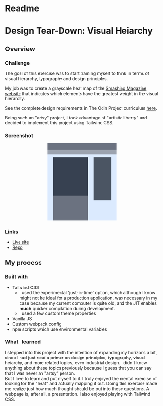 # Readme
# Design Tear-Down: Visual Heiarchy

## Overview


### Challenge

The goal of this exercise was to start training myself to think in terms of visual hierarchy, typography and design principles.

My job was to create a grayscale heat map of the [Smashing Magazine website](http://smashingmagazine.com/) that indicates which elements have the greatest weight in the visual hierarchy.

See the complete design requirements in The Odin Project curriculum [here](https://web.archive.org/web/20211128175755/https://www.theodinproject.com/paths/full-stack-javascript/courses/html-and-css/lessons/design-teardown).

Being such an "artsy" project, I took advantage of "artistic liberty" and decided to implement this project using Tailwind CSS.

### Screenshot

<p align="center">
  <img src="./screenshot_for_readme.png" alt="screenshot of heatmap" width="45%" height="45%">
</p>

### Links

- [Live site](https://mattdimicelli.github.io/Tailwind_Visual_Heiarchy/)
- [Repo](https://github.com/mattdimicelli/Tailwind_Visual_Heiarchy/)

## My process

### Built with

- Tailwind CSS
  - I used the experimental 'just-in-time' option, which although I know might not be ideal for a production application, was necessary in my case because my current computer is quite old, and the JIT enables **much** quicker compilation during development.
  - I used a few custom theme properties
- Vanilla JS
- Custom webpack config
- npm scripts which use environmental variables


### What I learned

I stepped into this project with the intention of expanding my horizons a bit,
since I had just read a primer on design principles, typography, visual heiarchy,
and more related topics, even industrial design.  I didn't know anything about these
topics previously because I guess that you can say that I was never an "artsy" person.  
But I love to learn and put myself to it.  I truly enjoyed the mental exercise of 
looking for the "heat" and actually mapping it out.  Doing this exercise made 
me realize just how much thought should be put into these questions.  A webpage 
is, after all, a presentation.  I also enjoyed playing with Tailwind CSS.  
